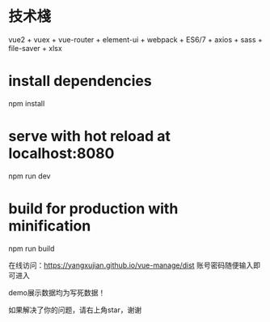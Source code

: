 # 技术棧
vue2 + vuex + vue-router + element-ui + webpack + ES6/7 + axios + sass + file-saver + xlsx

# install dependencies
npm install

# serve with hot reload at localhost:8080
npm run dev

# build for production with minification
npm run build

在线访问：https://yangxujian.github.io/vue-manage/dist
账号密码随便输入即可进入

demo展示数据均为写死数据！

如果解决了你的问题，请右上角star，谢谢
